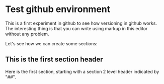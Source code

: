 # Test github environment
This is a first experiment in github to see how versioning in github works. The interesting thing is that you can write using markup in this editor without any problem. 

Let's see how we can create some sections:

## This is the first section header
Here is the first section, starting with a section 2 level header indicated by "##". 

